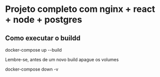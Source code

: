 # Projeto completo com nginx + react + node + postgres

## Como executar o buildd

docker-compose up --build

Lembre-se, antes de um novo build apague os volumes

docker-compose down -v
